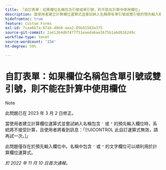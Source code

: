 ```yaml
---
title: 「自訂表單：如果欄位名稱包含引號或單引號，則不能在計算中使用欄位」
description: 當使用者建立計算欄位運算式並嘗試納入名稱帶有單引號或雙引號的預先輸入欄位時，系統將不接受計算，且使用者將看到訊息：此自訂運算式無效，請再試一次。
hidefromtoc: true
feature: Custom Forms
exl-id: 7caa6b7a-87ab-40e8-aea2-05b41583a375
source-git-commit: 2a41264d6f477f51eaeda6ae3675b1a6d816249c
workflow-type: tm+mt
source-wordcount: '154'
ht-degree: 59%

---
```


# 自訂表單：如果欄位名稱包含單引號或雙引號，則不能在計算中使用欄位

>[!NOTE]
>
>此問題已在 2023 年 3 月 2 日修正。

當使用者建立計算欄位運算式並嘗試納入名稱包含 `'` 或 `"` 的預先輸入欄位時，系統將不接受計算，且使用者將看到訊息：「[!UICONTROL 此自訂運算式無效，請再試一次。]」

此問題僅存在於預先輸入欄位中。名稱中包含 `'` 或 `"` 的文字欄位可以順利用於計算欄位運算式。

_於 2022 年 11 月 10 日首次通報。_
